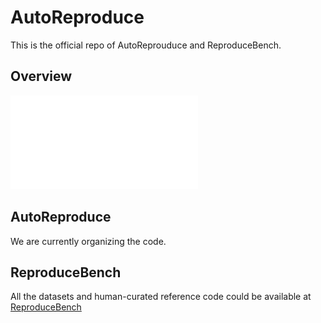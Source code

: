 # AutoReproduce

This is the official repo of AutoReprouduce and ReproduceBench.

## Overview
![main](autorp.pdf)

## AutoReproduce
We are currently organizing the code.

## ReproduceBench

All the datasets and human-curated reference code could be available at [ReproduceBench](https://huggingface.co/datasets/xxxllz/ReproduceBench)

##
